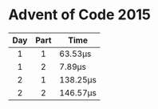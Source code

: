 # Advent of Code 2015

| Day | Part | Time     |
|:---:|:----:|----------|
|  1  |  1   | 63.53µs  |
|  1  |  2   | 7.89µs   |
|  2  |  1   | 138.25µs |
|  2  |  2   | 146.57µs |

